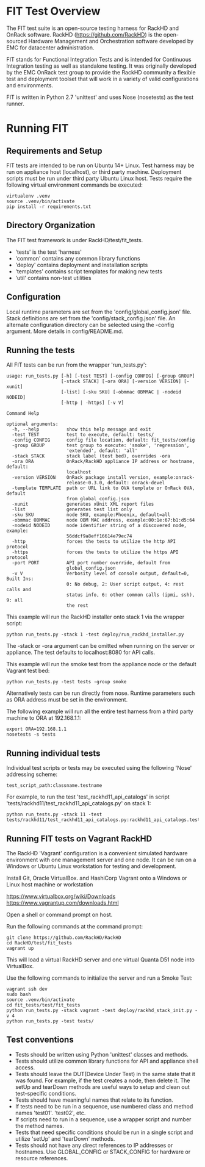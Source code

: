 # FIT Test Overview

The FIT test suite is an open-source testing harness for RackHD and OnRack software.
RackHD (https://github.com/RackHD) is the open-sourced Hardware Management and Orchestration
software developed by EMC for datacenter administration.

FIT stands for Functional Integration Tests and is intended for Continuous Integration testing
as well as standalone testing. It was originally developed by the EMC OnRack test group to provide
the RackHD community a flexible test and deployment toolset that will work in a variety of
valid configurations and environments.

FIT is written in Python 2.7 'unittest' and uses Nose (nosetests) as the test runner.

# Running FIT

## Requirements and Setup

FIT tests are intended to be run on Ubuntu 14+ Linux.
Test harness may be run on appliance host (localhost), or third party machine.
Deployment scripts must be run under third party Ubuntu Linux host.
Tests require the following virtual environment commands be executed:

    virtualenv .venv
    source .venv/bin/activate
    pip install -r requirements.txt


## Directory Organization

The FIT test framework is under RackHD/test/fit_tests.

- 'tests' is the test 'harness'
- 'common' contains any common library functions
- 'deploy' contains deployment and installation scripts
- 'templates' contains script templates for making new tests
- 'util' contains non-test utilities

## Configuration

Local runtime parameters are set from the 'config/global_config.json' file.
Stack definitions are set from the 'config/stack_config.json' file.
An alternate configuration directory can be selected using the -config argument.
More details in config/README.md.

## Running the tests

All FIT tests can be run from the wrapper 'run_tests.py':

    usage: run_tests.py [-h] [-test TEST] [-config CONFIG] [-group GROUP]
                        [-stack STACK] [-ora ORA] [-version VERSION] [-xunit]
                        [-list] [-sku SKU] [-obmmac OBMMAC | -nodeid NODEID]
                        [-http | -https] [-v V]

    Command Help

    optional arguments:
      -h, --help          show this help message and exit
      -test TEST          test to execute, default: tests/
      -config CONFIG      config file location, default: fit_tests/config
      -group GROUP        test group to execute: 'smoke', 'regression',
                          'extended', default: 'all'
      -stack STACK        stack label (test bed), overrides -ora
      -ora ORA            OnRack/RackHD appliance IP address or hostname, default:
                          localhost
      -version VERSION    OnRack package install version, example:onrack-
                          release-0.3.0, default: onrack-devel
      -template TEMPLATE  path or URL link to OVA template or OnRack OVA, default
                          from global_config.json
      -xunit              generates xUnit XML report files
      -list               generates test list only
      -sku SKU            node SKU, example:Phoenix, default=all
      -obmmac OBMMAC      node OBM MAC address, example:00:1e:67:b1:d5:64
      -nodeid NODEID      node identifier string of a discovered node, example:
                          56ddcf9a8eff16614e79ec74
      -http               forces the tests to utilize the http API protocol
      -https              forces the tests to utilize the https API protocol
      -port PORT          API port number override, default from
                          global_config.json
      -v V                Verbosity level of console output, default=0, Built Ins:
                          0: No debug, 2: User script output, 4: rest calls and
                          status info, 6: other common calls (ipmi, ssh), 9: all
                          the rest

This example will run the RackHD installer onto stack 1 via the wrapper script:

    python run_tests.py -stack 1 -test deploy/run_rackhd_installer.py


The -stack or -ora argument can be omitted when running on the server or appliance. The test defaults to localhost:8080 for API calls.

This example will run the smoke test from the appliance node or the default Vagrant test bed:

    python run_tests.py -test tests -group smoke


Alternatively tests can be run directly from nose. Runtime parameters such as ORA address must be set in the environment.

The following example will run all the entire test harness from a third party machine to ORA at 192.168.1.1:

    export ORA=192.168.1.1
    nosetests -s tests


## Running individual tests

Individual test scripts or tests may be executed using the following 'Nose' addressing scheme:

    test_script_path:classname.testname


For example, to run the test 'test_rackhd11_api_catalogs' in script 'tests/rackhd11/test_rackhd11_api_catalogs.py' on stack 1:

    python run_tests.py -stack 11 -test tests/rackhd11/test_rackhd11_api_catalogs.py:rackhd11_api_catalogs.test_api_11_catalogs


## Running FIT tests on Vagrant RackHD

The RackHD 'Vagrant' configuration is a convenient simulated hardware environment with one management server and one node.
It can be run on a Windows or Ubuntu Linux workstation for testing and development.

Install Git, Oracle VirtualBox. and HashiCorp Vagrant onto a Windows or Linux host machine or workstation

https://www.virtualbox.org/wiki/Downloads
https://www.vagrantup.com/downloads.html

Open a shell or command prompt on host.

Run the following commands at the command prompt:

    git clone https://github.com/RackHD/RackHD
    cd RackHD/test/fit_tests
    vagrant up

This will load a virtual RackHD server and one virtual Quanta D51 node into VirtualBox.

Use the following commands to initialize the server and run a Smoke Test:

    vagrant ssh dev
    sudo bash
    source .venv/bin/activate
    cd fit_tests/test/fit_tests
    python run_tests.py -stack vagrant -test deploy/rackhd_stack_init.py -v 4
    python run_tests.py -test tests/


## Test conventions

- Tests should be written using Python 'unittest' classes and methods.
- Tests should utilize common library functions for API and appliance shell access.
- Tests should leave the DUT(Device Under Test) in the same state that it was found. For example, if the test creates a node, then delete it.
The setUp and tearDown methods are useful ways to setup and clean out test-specific conditions.
- Tests should have meaningful names that relate to its function.
- If tests need to be run in a sequence, use numbered class and method names 'test01'. 'test02', etc.
- If scripts need to run in a sequence, use a wrapper script and number the method names.
- Tests that need specific conditions should be run in a single script and utilize 'setUp' and 'tearDown' methods.
- Tests should not have any direct references to IP addresses or hostnames. Use GLOBAL_CONFIG or STACK_CONFIG for hardware or resource references.


